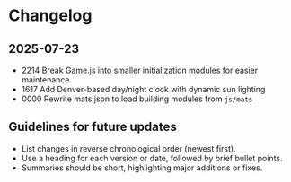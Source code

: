 # Changelog

## 2025-07-23
- 2214 Break Game.js into smaller initialization modules for easier maintenance
- 1617 Add Denver-based day/night clock with dynamic sun lighting
- 0000 Rewrite mats.json to load building modules from `js/mats`

## Guidelines for future updates
- List changes in reverse chronological order (newest first).
- Use a heading for each version or date, followed by brief bullet points.
- Summaries should be short, highlighting major additions or fixes.
